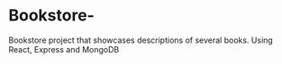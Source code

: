 # Bookstore-
Bookstore project that showcases descriptions of several books. Using React, Express and MongoDB
